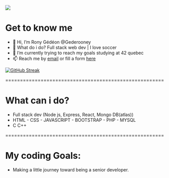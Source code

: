 
![](https://komarev.com/ghpvc/?username=gederooney)

# Get to know me

- 👋 Hi, I’m Rony Gédéon @Gederooney
- 👀 What do i do? Full stack web dev | I love soccer
- 🌱 I’m currently trying to reach my goals studying at 42 quebec
- 📫 Reach me by [email](mailto:gyebadokpo61@gmail.com) or fill a form [here](https://www.ronygedeon.com)

[![GitHub Streak](https://streak-stats.demolab.com?user=gederooney&theme=dark&hide_border=true)](https://git.io/streak-stats)


======================================================
# What can i do?

- Full stack dev (Node js, Express, React, Mongo DB(atlas))
- HTML - CSS - JAVASCRIPT - BOOTSTRAP - PHP - MYSQL
- C C++

======================================================
# My coding Goals:

- Making a little journey toward being a senior developer.
